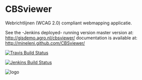# CBSviewer

Webrichtlijnen (WCAG 2.0) compliant webmapping applicatie.

See the -Jenkins deployed- running version master version at: http://gisdemo.agro.nl/cbsviewer/ 
documentation is available at: http://mineleni.github.com/CBSviewer/

[![Travis Build Status](https://travis-ci.org/MinELenI/CBSviewer.png?branch=master)](https://travis-ci.org/MinELenI/CBSviewer)

[![Jenkins Build Status](http://gisdemo.agro.nl/jenkins/job/CBS-viewer/badge/icon)](http://gisdemo.agro.nl/jenkins/job/CBS-viewer/)

![logo](http://staff.washington.edu/tft/a11ylogo/images/a11ylogo150.png)
